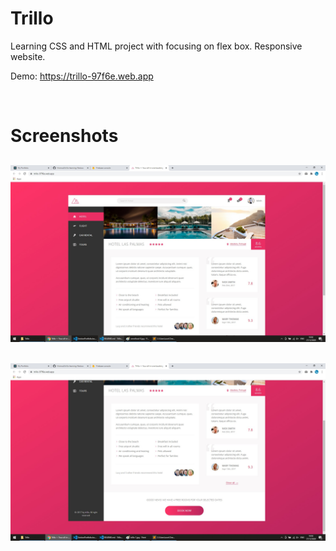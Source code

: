 # Trillo

Learning CSS and HTML project with focusing on flex box. Responsive website.

Demo: https://trillo-97f6e.web.app

<br/>

# Screenshots

## <img src="./readme-images/trillo-1.jpg"/>

## <img src="./readme-images/trillo-2.jpg"/>
